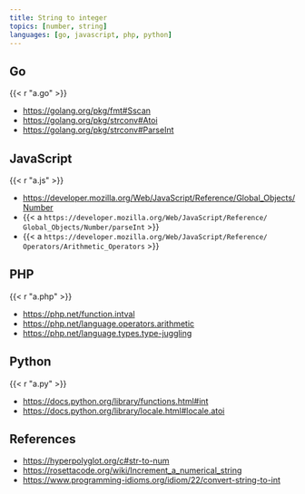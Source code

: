 ```yaml
---
title: String to integer
topics: [number, string]
languages: [go, javascript, php, python]
---
```


## Go

{{< r "a.go" >}}

- <https://golang.org/pkg/fmt#Sscan>
- <https://golang.org/pkg/strconv#Atoi>
- <https://golang.org/pkg/strconv#ParseInt>

## JavaScript

{{< r "a.js" >}}

- <https://developer.mozilla.org/Web/JavaScript/Reference/Global_Objects/Number>
- {{< a `https://developer.mozilla.org/Web/JavaScript/Reference/
   Global_Objects/Number/parseInt` >}}
- {{< a `https://developer.mozilla.org/Web/JavaScript/Reference/
   Operators/Arithmetic_Operators` >}}

## PHP

{{< r "a.php" >}}

- <https://php.net/function.intval>
- <https://php.net/language.operators.arithmetic>
- <https://php.net/language.types.type-juggling>

## Python

{{< r "a.py" >}}

- <https://docs.python.org/library/functions.html#int>
- <https://docs.python.org/library/locale.html#locale.atoi>

## References

- <https://hyperpolyglot.org/c#str-to-num>
- <https://rosettacode.org/wiki/Increment_a_numerical_string>
- <https://www.programming-idioms.org/idiom/22/convert-string-to-int>
